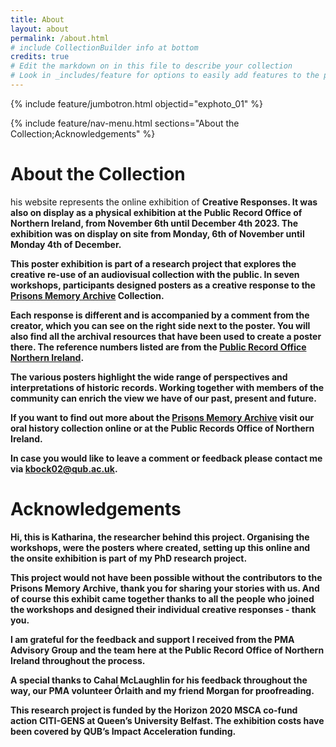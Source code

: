 ```yaml
---
title: About
layout: about
permalink: /about.html
# include CollectionBuilder info at bottom
credits: true
# Edit the markdown on in this file to describe your collection
# Look in _includes/feature for options to easily add features to the page
---
```


{% include feature/jumbotron.html objectid="exphoto_01" %}

{% include feature/nav-menu.html sections="About the Collection;Acknowledgements" %}

# About the Collection

his website represents the online exhibition of <strong>Creative Responses<strong>.
It was also on display as a physical exhibition at the Public Record Office of Northern Ireland, from November 6th until December 4th 2023. 
The exhibition was on display on site from Monday, 6th of November until Monday 4th of December. 

This poster exhibition is part of a research project that explores the creative re-use of an audiovisual collection with the public. In seven workshops, participants designed posters as a creative response to the [Prisons Memory Archive](https://www.prisonsmemoryarchive.com/) Collection. 

Each response is different and is accompanied by a comment from the creator, which you can see on the right side next to the poster. You will also find all the archival resources that have been used to create a poster there. The reference numbers listed are from the [Public Record Office Northern Ireland](https://www.nidirect.gov.uk/campaigns/public-record-office-northern-ireland-proni).

The various posters highlight the wide range of perspectives and interpretations of historic records.
Working together with members of the community can enrich the view we have of our past, present and future. 

If you want to find out more about the [Prisons Memory Archive](https://www.prisonsmemoryarchive.com/) visit our oral history collection online or at the Public Records Office of Northern Ireland.

In case you would like to leave a comment or feedback please contact me via kbock02@qub.ac.uk.

# Acknowledgements

Hi, this is Katharina, the researcher behind this project. Organising the workshops, were the posters where created, setting up this online and the onsite exhibition is part of my PhD research project.

This project would not have been possible without the contributors to the Prisons Memory Archive, thank you for sharing your stories with us.
And of course this exhibit came together thanks to all the people who joined the workshops and designed their individual creative responses - thank you. 

I am grateful for the feedback and support I received from the PMA Advisory Group and the team here at the Public Record Office of Northern Ireland throughout the process.

A special thanks to Cahal McLaughlin for his feedback throughout the way, our PMA volunteer Órlaith and my friend Morgan for proofreading. 

This research project is funded by the Horizon 2020 MSCA co-fund action CITI-GENS at Queen’s University Belfast. The exhibition costs have been covered by QUB’s Impact Acceleration funding.



<!-- IMPORTANT!!! DELETE this comment and the include below when you are finished editing this page for your collection. The include below introduces about page features. They will show up on your collection's about page until you delete it.  -->
